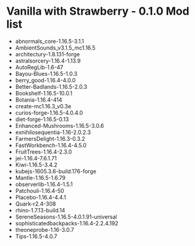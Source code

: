 # Vanilla with Strawberry - 0.1.0 Mod list
 - abnormals_core-1.16.5-3.1.1
 - AmbientSounds_v3.1.5_mc1.16.5
 - architectury-1.8.131-forge
 - astralsorcery-1.16.4-1.13.9
 - AutoRegLib-1.6-47
 - Bayou-Blues-1.16.5-1.0.3
 - berry_good-1.16.4-4.0.0
 - Better-Badlands-1.16.5-2.0.3
 - Bookshelf-1.16.5-10.0.1
 - Botania-1.16.4-414
 - create-mc1.16.3_v0.3e
 - curios-forge-1.16.5-4.0.4.0
 - diet-forge-1.16.5-0.13
 - Enhanced-Mushrooms-1.16.5-3.0.6
 - exnihilosequentia-1.16-2.0.2.3
 - FarmersDelight-1.16.3-0.3.2
 - FastWorkbench-1.16.4-4.5.0
 - FruitTrees-1.16.4-2.3.0
 - jei-1.16.4-7.6.1.71
 - Kiwi-1.16.5-3.4.2
 - kubejs-1605.3.6-build.176-forge
 - Mantle-1.16.5-1.6.79
 - observerlib-1.16.4-1.5.1
 - Patchouli-1.16.4-50
 - Placebo-1.16.4-4.4.1
 - Quark-r2.4-308
 - rhino-1.7.13-build.14
 - SereneSeasons-1.16.5-4.0.1.91-universal
 - sophisticatedbackpacks-1.16.4-2.2.4.192
 - theoneprobe-1.16-3.0.7
 - Tips-1.16.5-4.0.7
